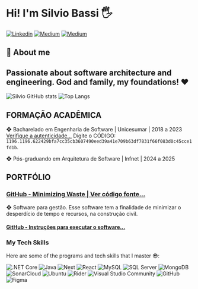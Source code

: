 # Hi! I'm Silvio Bassi 🖐️

[![Linkedin](https://img.shields.io/badge/LinkedIn-0077B5?style=for-the-badge&logo=linkedin&logoColor=white)](https://www.linkedin.com/in/silvio-bassi/)
[![Medium](https://img.shields.io/badge/Medium-00AB6C?style=for-the-badge&logo=medium&logoColor=white)](https://medium.com/@silviobassi)
[![Medium](https://img.shields.io/badge/Gmail-D14836?style=for-the-badge&logo=gmail&logoColor=white)](mailto:silviobassi2@gmail.com)

<h2>👦 About me</h2>

## Passionate about software architecture and engineering. God and family, my foundations! ❤️

![Silvio GitHub stats](https://github-readme-stats.vercel.app/api?username=silviobassi&show_icons=true&theme=dracula)
![Top Langs](https://github-readme-stats.vercel.app/api/top-langs/?username=silviobassi&hide_progress=false&theme=dracula&layout=compact)

## FORMAÇÃO ACADÊMICA

❖ Bacharelado em Engenharia de Software | Unicesumar | 2018 a 2023<br/>
[Verifique a autenticidade...](https://www.unicesumar.edu.br/valida-diploma/) 
Digite o CÓDIGO: `1196.1196.622429bfa7cc35cb3607490eed39a41e709b63df7831f66f083d0c45cce1fd1b`.

❖ Pós-graduando em Arquitetura de Software | Infnet | 2024 a 2025<br/>

## PORTFÓLIO

### [GitHub - Minimizing Waste | Ver código fonte...](https://github.com/silviobassi/minimizing)

❖ Software para gestão. Esse software tem a finalidade de minimizar o desperdício de tempo e recursos, na construção civil.

#### [GitHub - Instruções para executar o software...](https://github.com/silviobassi/minimizing-executables)

### My Tech Skills
Here are some of the programs and tech skills that I master 😎:

![.NET Core](https://img.shields.io/badge/-.NET_Core-512BD4?style=flat-square&logo=dotnet)
![Java](https://img.shields.io/badge/-Java-007396?style=flat-square&logo=java)
![Next](https://img.shields.io/badge/-Next.js-000000?style=flat-square&logo=next)
![React](https://img.shields.io/badge/-React-61DAFB?style=flat-square&logo=react)
![MySQL](https://img.shields.io/badge/-MySQL-4479A1?style=flat-square&logo=mysql)
![SQL Server](https://img.shields.io/badge/-SQL_Server-CC2927?style=flat-square&logo=microsoft-sql-server)
![MongoDB](https://img.shields.io/badge/-MongoDB-47A248?style=flat-square&logo=mongodb)
![SonarCloud](https://img.shields.io/badge/-SonarCloud-F3702A?style=flat-square&logo=sonarcloud)
![Ubuntu](https://img.shields.io/badge/-Ubuntu-E95420?style=flat-square&logo=ubuntu)
![Rider](https://img.shields.io/badge/-Rider-000000?style=flat-square&logo=rider)
![Visual Studio Community](https://img.shields.io/badge/-Visual_Studio_Community-5C2D91?style=flat-square&logo=visual-studio)
![GitHub](https://img.shields.io/badge/-GitHub-181717?style=flat-square&logo=github)
![Figma](https://img.shields.io/badge/-Figma-F24E1E?style=flat-square&logo=figma)

